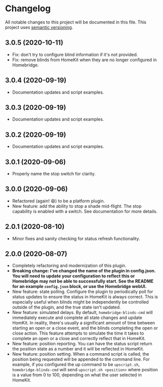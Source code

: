 # Changelog

All notable changes to this project will be documented in this file. This project uses [semantic versioning](https://semver.org/).

## 3.0.5 (2020-10-11)
  * Fix: don't try to configure blind information if it's not provided.
  * Fix: remove blinds from HomeKit when they are no longer configured in Homebridge.

## 3.0.4 (2020-09-19)
  * Documentation updates and script examples.

## 3.0.3 (2020-09-19)
  * Documentation updates and script examples.

## 3.0.2 (2020-09-19)
  * Documentation updates and script examples.

## 3.0.1 (2020-09-06)
  * Properly name the stop switch for clarity.

## 3.0.0 (2020-09-06)
  * Refactored (again! :smile:) to be a platform plugin.
  * New feature: add the ability to stop a shade mid-flight. The stop capability is enabled with a switch. See documentation for more details.

## 2.0.1 (2020-08-10)
  * Minor fixes and sanity checking for status refresh functionality.

## 2.0.0 (2020-08-07)
  * Completely refactoring and modernization of this plugin.
  * **Breaking change: I've changed the name of the plugin in config.json. You will need to update your configuration to reflect this or Homebridge may not be able to successfully start. See the README for an example `config.json` block, or use the Homebridge webUI.**
  * New feature: state polling. Configure the plugin to periodically poll for status updates to ensure the status in HomeKit is always correct. This is especially useful when blinds might be independently be controlled outside of the plugin, and the true state isn't updated.
  * New feature: simulated delays. By default, `homebridge-blinds-cmd` will immediately execute and complete all state changes and update HomKit. In reality, there's usually a significant amount of time between starting an open or a close event, and the blinds completing the open or close action. This feature attempts to simulate the time it takes to complete an open or a close and correctly reflect that in HomeKit.
  * New feature: position reporting. You can have the status script return the position state as a number and it will be reflected in HomeKit.
  * New feature: position setting. When a command script is called, the position being requested will be appended to the command line. For example, if you configured the up command to be `upscript.sh`, `homebridge-blinds-cmd` will send `upscript.sh <position>` where position is a value from 0 to 100, depending on what the user selected in HomeKit.


